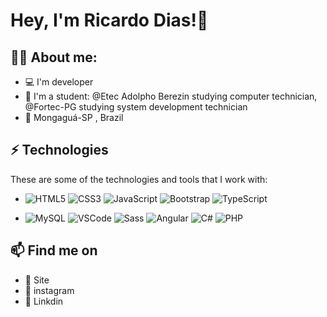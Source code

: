 
# Hey, I'm Ricardo Dias!👋

## 👨‍💻 About me: 


- 💻 I'm developer
- 📝 I'm a student: @Etec Adolpho Berezin studying computer technician, @Fortec-PG studying system development technician
- 📍 Mongaguá-SP , Brazil 


## ⚡ Technologies

   These are some of the technologies and tools that I work with:
  
 - ![HTML5](https://img.shields.io/badge/HTML5-E34F26?style=for-the-badge&logo=html5&logoColor=white) ![CSS3](https://img.shields.io/badge/CSS3-1572B6?style=for-the-badge&logo=css3&logoColor=white) 
 ![JavaScript](https://img.shields.io/badge/JavaScript-F7DF1E?style=for-the-badge&logo=javascript&logoColor=black) 
 ![Bootstrap](https://img.shields.io/badge/Bootstrap-563D7C?style=for-the-badge&logo=bootstrap&logoColor=white)
 ![TypeScript](https://img.shields.io/badge/-TypeScript-007ACC?style=flat-square&logo=typescript)


 - ![MySQL](https://img.shields.io/badge/-MySQL-4479A1?style=flat-square&logo=mysql&logoColor=white)
![VSCode](https://img.shields.io/badge/-VSCode-007ACC?style=flat-square&logo=visual-studio-code&logoColor=white)
![Sass](https://img.shields.io/badge/-Sass-CC6699?style=flat-square&logo=sass&logoColor=white)
![Angular](https://img.shields.io/badge/Angular-DD0031?style=for-the-badge&logo=angular&logoColor=white)
![C#](https://img.shields.io/badge/C%23-239120?style=for-the-badge&logo=c-sharp&logoColor=white)
![PHP](https://img.shields.io/badge/PHP-777BB4?style=for-the-badge&logo=php&logoColor=white)

## 📫 Find me on 

- 🚀  Site
- 📸 instagram
- 💼 Linkdin
